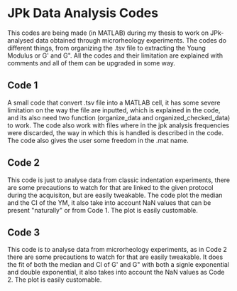 # JPk Data Analysis Codes

This codes are being made (in MATLAB) during my thesis to work on JPk-analysed data obtained through microrheology experiments. 
The codes do different things, from organizing the .tsv file to extracting the Young Modulus or G' and G". 
All the codes and their limitation are explained with comments and all of them can be upgraded in some way.

## Code 1
A small code that convert .tsv file into a MATLAB cell, it has some severe limitation on the way the file are inputted, which is explained in the code, and its also need two function (organize_data and organized_checked_data) to work.
The code also work with files where in the jpk analysis frequencies were discarded, the way in which this is handled is described in the code. 
The code also gives the user some freedom in the .mat name.

## Code 2
This code is just to analyse data from classic indentation experiments, there are some precautions to watch for that are linked to the given protocol during the acquisiton, but are easily tweakable.
The code plot the median and the CI of the YM, it also take into account NaN values that can be present "naturally" or from Code 1.
The plot is easily customable.

## Code 3
This code is to analyse data from microrheology experiments, as in Code 2 there are some precautions to watch for that are easily tweakable. 
It does the fit of both the median and CI of G' and G" with both a signle exponential and double exponential, it also takes into account the NaN values as Code 2.
The plot is easily customable.
